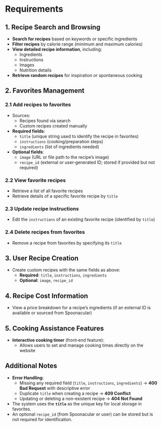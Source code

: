 # Requirements

## 1. Recipe Search and Browsing

- **Search for recipes** based on keywords or specific ingredients  
- **Filter recipes** by calorie range (minimum and maximum calories)  
- **View detailed recipe information**, including:
  - Ingredients
  - Instructions
  - Images
  - Nutrition details  
- **Retrieve random recipes** for inspiration or spontaneous cooking  

## 2. Favorites Management

### 2.1 Add recipes to favorites

- Sources:
  - Recipes found via search
  - Custom recipes created manually  
- **Required fields**:
  - `title` (unique string used to identify the recipe in favorites)  
  - `instructions` (cooking/preparation steps)  
  - `ingredients` (list of ingredients needed)  
- **Optional fields**:
  - `image` (URL or file path to the recipe’s image)  
  - `recipe_id` (external or user‑generated ID; stored if provided but not required)  

### 2.2 View favorite recipes

- Retrieve a list of all favorite recipes  
- Retrieve details of a specific favorite recipe by `title`  

### 2.3 Update recipe instructions

- Edit the `instructions` of an existing favorite recipe (identified by `title`)  

### 2.4 Delete recipes from favorites

- Remove a recipe from favorites by specifying its `title`  

## 3. User Recipe Creation

- Create custom recipes with the same fields as above:
  - **Required**: `title`, `instructions`, `ingredients`
  - **Optional**: `image`, `recipe_id`  

## 4. Recipe Cost Information

- View a price breakdown for a recipe’s ingredients (if an external ID is available or sourced from Spoonacular)  

## 5. Cooking Assistance Features

- **Interactive cooking timer** (front‑end feature):
  - Allows users to set and manage cooking times directly on the website  

## Additional Notes

- **Error Handling**:
  - Missing any required field (`title`, `instructions`, `ingredients`) → **400 Bad Request** with descriptive error  
  - Duplicate `title` when creating a recipe → **409 Conflict**  
  - Updating or deleting a non-existent recipe → **404 Not Found**  
- The system uses the **`title`** as the unique key for local storage in favorites.  
- An optional `recipe_id` (from Spoonacular or user) can be stored but is not required for identification.  
